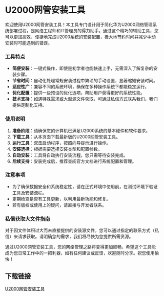 # U2000网管安装工具

欢迎使用U2000网管安装工具！本工具专门设计用于简化华为U2000网络管理系统部署过程，是网络工程师和IT管理员的得力助手。通过这个精巧的辅助工具，您可以更加高效、便捷地完成U2000系统的安装配置，极大地节约时间并减少手动安装时可能遇到的错误。

### 工具特点

- **简便安装**：一键式操作，即使是初学者也能快速上手，无需深入了解复杂的安装步骤。
- **节省时间**：自动化处理常规安装过程中繁琐的手动设置，显著缩短安装时间。
- **适应性广**：兼容不同的系统环境，确保在多种操作系统下都能稳定运行。
- **优化配置**：提供一些预设的优化选项，帮助用户获得更好的系统性能。
- **技术支持**：如遇特殊需求或大型源文件获取，可通过私信方式联系我们，我们提供定制化支持。

### 使用说明

1. **准备阶段**：请确保您的计算机已满足U2000系统的基本硬件和软件要求。
2. **下载工具**：从本页面下载最新版的U2000网管安装工具。
3. **运行工具**：双击启动程序，按照向导提示进行操作。
4. **安装选择**：根据需要选择安装类型和配置参数。
5. **自动安装**：工具将自动执行安装流程，您只需等待安装完成。
6. **后续支持**：安装完成后，推荐查阅官方文档进行系统配置和管理。

### 注意事项

- 为了确保数据安全和系统稳定性，请在正式环境中使用前，在测试环境下验证工具及安装流程。
- 定期检查是否有工具更新，以利用最新功能和修复。
- 若有版权或使用上的疑问，请直接与开发者联系。

### 私信获取大文件指南

对于因文件体积过大而未直接提供的安装源文件，您可以通过指定的联系方式（私信）来请求获取。请明确您的需求，我们将尽快为您提供所需资源。

通过U2000网管安装工具，您的网络管理之路将变得更加顺畅。希望这个工具能成为您日常工作中的一把利器，如有任何建议或反馈，欢迎随时分享。祝您使用愉快！

## 下载链接

[U2000网管安装工具](https://pan.quark.cn/s/88a182f45f58)